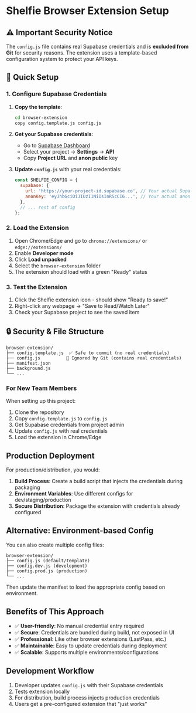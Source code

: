 # Shelfie Browser Extension Setup

## ⚠️ Important Security Notice

The `config.js` file contains real Supabase credentials and is **excluded from Git** for security reasons. The extension uses a template-based configuration system to protect your API keys.

## 🚀 Quick Setup

### 1. Configure Supabase Credentials

1. **Copy the template**:
   ```bash
   cd browser-extension
   copy config.template.js config.js
   ```

2. **Get your Supabase credentials**:
   - Go to [Supabase Dashboard](https://supabase.com/dashboard)
   - Select your project → **Settings** → **API**
   - Copy **Project URL** and **anon public** key

3. **Update `config.js`** with your real credentials:
   ```javascript
   const SHELFIE_CONFIG = {
     supabase: {
       url: 'https://your-project-id.supabase.co', // Your actual Supabase URL
       anonKey: 'eyJhbGciOiJIUzI1NiIsInR5cCI6...', // Your actual anon key
     },
     // ... rest of config
   };
   ```

### 2. Load the Extension

1. Open Chrome/Edge and go to `chrome://extensions/` or `edge://extensions/`
2. Enable **Developer mode**
3. Click **Load unpacked**
4. Select the `browser-extension` folder
5. The extension should load with a green "Ready" status

### 3. Test the Extension

1. Click the Shelfie extension icon - should show "Ready to save!"
2. Right-click any webpage → "Save to Read/Watch Later"
3. Check your Supabase project to see the saved item

## 🔒 Security & File Structure

```
browser-extension/
├── config.template.js  ✅ Safe to commit (no real credentials)
├── config.js          🚫 Ignored by Git (contains real credentials)
├── manifest.json
├── background.js
└── ...
```

### For New Team Members

When setting up this project:
1. Clone the repository
2. Copy `config.template.js` to `config.js`
3. Get Supabase credentials from project admin
4. Update `config.js` with real credentials
5. Load the extension in Chrome/Edge

## Production Deployment

For production/distribution, you would:

1. **Build Process**: Create a build script that injects the credentials during packaging
2. **Environment Variables**: Use different configs for dev/staging/production
3. **Secure Distribution**: Package the extension with credentials already configured

## Alternative: Environment-based Config

You can also create multiple config files:

```
browser-extension/
├── config.js (default/template)
├── config.dev.js (development)
├── config.prod.js (production)
└── ...
```

Then update the manifest to load the appropriate config based on environment.

## Benefits of This Approach

- ✅ **User-friendly**: No manual credential entry required
- ✅ **Secure**: Credentials are bundled during build, not exposed in UI
- ✅ **Professional**: Like other browser extensions (LastPass, etc.)
- ✅ **Maintainable**: Easy to update credentials during deployment
- ✅ **Scalable**: Supports multiple environments/configurations

## Development Workflow

1. Developer updates `config.js` with their Supabase credentials
2. Tests extension locally
3. For distribution, build process injects production credentials
4. Users get a pre-configured extension that "just works"
